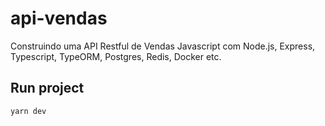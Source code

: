 # api-vendas
Construindo uma API Restful de Vendas Javascript com Node.js, Express, Typescript, TypeORM, Postgres, Redis, Docker etc.


## Run project

```
yarn dev
```